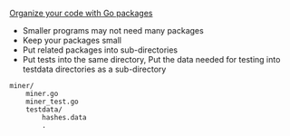 

[Organize your code with Go packages](https://blog.learngoprogramming.com/code-organization-tips-with-packages-d30de0d11f46)

*  Smaller programs may not need many packages
*  Keep your packages small
*  Put related packages into sub-directories
*  Put tests into the same directory, Put the data needed for testing into testdata directories as a sub-directory
```
miner/
    miner.go
    miner_test.go
    testdata/
        hashes.data
        .
```


